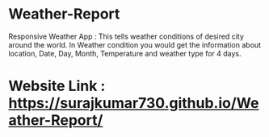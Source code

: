 # Weather-Report
Responsive Weather App : 
This tells weather conditions of desired city around the world. 
In Weather condition you would get the information about location, Date, Day, Month, Temperature 
and weather type for 4 days.
# Website Link : https://surajkumar730.github.io/Weather-Report/
